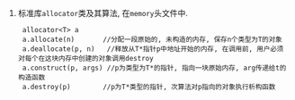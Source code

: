1. 标准库`allocator`类及其算法, 在`memory`头文件中.

		allocator<T> a
		a.allocate(n)		//分配一段原始的, 未构造的内存, 保存n个类型为T的对象
		a.deallocate(p, n)   //释放从T*指针p中地址开始的内存, 在调用前, 用户必须对每个在这块内存中创建的对象调用destroy
		a.construct(p, args) //p为类型为T*的指针, 指向一块原始内存, arg传递给t的构造函数
		a.destroy(p)		//p为T*类型的指针, 次算法对p指向的对象执行析构函数